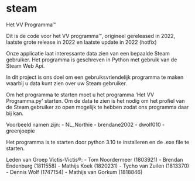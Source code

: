 # steam
Het VV Programma™

Dit is de code voor het VV programma™, origineel gereleased in 2022, laatste grote release in 2022 en laatste update in 2022 (hotfix)

Onze applicatie laat interessante data zien van een bepaalde Steam gebruiker. Het programma is geschreven in Python met gebruik van de Steam Web Api.

In dit project is ons doel om een gebruiksvriendelijk programma te maken waarbij u data kunt zien over uw Steam gebruiker.

Om het programma te starten moet u het programma 'Het VV Programma.py' starten.
Om de data te zien is het nodig om het profiel van de Steam gebruiker zo open mogelijk te hebben zodat ons programma daar bij kan.

Voorbeeld namen zijn:
    -   NL_Northie
    -   brendane2002
    -   dwolf010
    -   greenjoepie

Het programma is te starten door python 3.10 te installeren en de .exe file te starten.

Leden van Groep Victis-Victis®:
    -   Tom Noordermeer     (1803921)
    -   Brendan Endenburg   (1811558)
    -   Mathijs Koek        (1820231)
    -   Tycho van Zuilen    (1813370)
    -   Dennis Wolf         (1747154)
    -   Mathijs van Gorkum  (1818846)